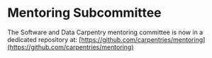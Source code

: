 # Mentoring Subcommittee

The Software and Data Carpentry mentoring committee is now in 
a dedicated repository at: [https://github.com/carpentries/mentoring](https://github.com/carpentries/mentoring)
